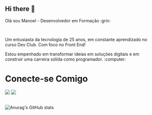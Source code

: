 ## Hi there 👋

<P>Olá sou Manoel - Desenvolvedor em Formação :grin: </P> 
<br>
<p>
Um entusiasta da tecnologia de 25 anos, em constante aprendizado no curso Dev Club. Com foco no Front End! 
</p>

<p>Estou empenhado em transformar ideias em soluções digitais e em construir uma carreira sólida como programador. :computer: </p>

<h1>Conecte-se Comigo</h1>

<img src="https://img.shields.io/badge/Instagram-E4405F?style=for-the-badge&logo=instagram&logoColor=white href=Logo-Instagram"> <img src="https://img.shields.io/badge/LinkedIn-0077B5?style=for-the-badge&logo=linkedin&logoColor=white href=Logo-Likedin">
<br>
<br>


![Anurag's GitHub stats](https://github-readme-stats.vercel.app/api?username=anuraghazra&show_icons=true&theme=transparent)
